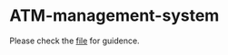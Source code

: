 # ATM-management-system

Please check the [file](https://github.com/Swathijetti2004/ATM-management-system/blob/main/ATM%20MANAGEMENT%20PROJECT.pdf) for guidence.
